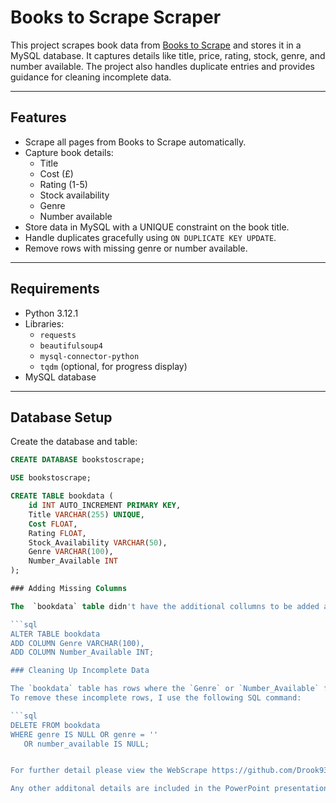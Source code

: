 # Books to Scrape Scraper

This project scrapes book data from [Books to Scrape](https://books.toscrape.com) and stores it in a MySQL database. It captures details like title, price, rating, stock, genre, and number available. The project also handles duplicate entries and provides guidance for cleaning incomplete data.

---

## Features

- Scrape all pages from Books to Scrape automatically.
- Capture book details:
  - Title
  - Cost (£)
  - Rating (1-5)
  - Stock availability
  - Genre
  - Number available
- Store data in MySQL with a UNIQUE constraint on the book title.
- Handle duplicates gracefully using `ON DUPLICATE KEY UPDATE`.
- Remove rows with missing genre or number available.

---

## Requirements

- Python 3.12.1
- Libraries:
  - `requests`
  - `beautifulsoup4`
  - `mysql-connector-python`
  - `tqdm` (optional, for progress display)
- MySQL database

---

## Database Setup

Create the database and table:

```sql
CREATE DATABASE bookstoscrape;

USE bookstoscrape;

CREATE TABLE bookdata (
    id INT AUTO_INCREMENT PRIMARY KEY,
    Title VARCHAR(255) UNIQUE,
    Cost FLOAT,
    Rating FLOAT,
    Stock_Availability VARCHAR(50),
    Genre VARCHAR(100),
    Number_Available INT
);

### Adding Missing Columns

The  `bookdata` table didn't have the additional collumns to be added already for `Genre` or `Number_Available` so I add them using the `ALTER TABLE` statement:

```sql
ALTER TABLE bookdata
ADD COLUMN Genre VARCHAR(100),
ADD COLUMN Number_Available INT;

### Cleaning Up Incomplete Data

The `bookdata` table has rows where the `Genre` or `Number_Available` fields are empty or missing.  
To remove these incomplete rows, I use the following SQL command:

```sql
DELETE FROM bookdata
WHERE genre IS NULL OR genre = ''
   OR number_available IS NULL;


For further detail please view the WebScrape https://github.com/Drook93/Webscrape-Books/blob/master/WebScrape%20Python%20Code.ipynb for the step by set up explanation set-up of the web scraping, cleaning and transforming the data. It will also explain how to save it to a MYSQL database.

Any other additonal details are included in the PowerPoint presentation: https://github.com/Drook93/Webscrape-Books/blob/master/Website%20Scraping%20Project.pdf.
